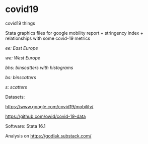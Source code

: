 # covid19
covid19 things

Stata graphics files for google mobility report + stringency index + relationships with some covid-19 metrics

_ee: East Europe_

_we: West Europe_

_bhs: binscatters with histograms_

_bs: binscatters_

_s: scatters_

Datasets: 

https://www.google.com/covid19/mobility/

https://github.com/owid/covid-19-data

Software: Stata 16.1

Analysis on https://godlak.substack.com/
